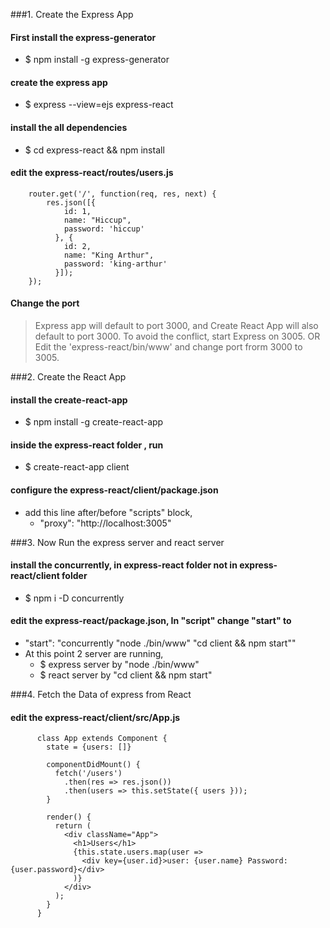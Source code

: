
###1. Create the Express App
#### First install the express-generator
- $ npm install -g express-generator

#### create the express app
- $ express --view=ejs express-react
    
#### install the all dependencies
- $ cd express-react && npm install
    
#### edit the express-react/routes/users.js
    
```
    router.get('/', function(req, res, next) {
        res.json([{
            id: 1,
            name: "Hiccup",
            password: 'hiccup'
          }, {
            id: 2,
            name: "King Arthur",
            password: 'king-arthur'
          }]);
    });
```
     
#### Change the port 
> Express app will default to port 3000, and Create React App will also default to port 3000.
> To avoid the conflict, start Express on 3005. 
> OR Edit the 'express-react/bin/www' and change port frorm 3000 to 3005.
    
###2. Create the React App    
#### install the create-react-app
- $ npm install -g create-react-app
   
#### inside the express-react folder , run
- $ create-react-app client
   
#### configure the express-react/client/package.json  
- add this line after/before "scripts" block, 
  -  "proxy": "http://localhost:3005"
   
###3. Now Run the express server and react server
#### install the concurrently, in express-react folder not in express-react/client folder
- $ npm i -D concurrently

#### edit the express-react/package.json, In "script" change "start" to 
- "start": "concurrently \"node ./bin/www\"   \"cd client &amp;&amp; npm start\""
- At this point 2 server are running,
  - $ express server by "node ./bin/www"
  - $ react server by "cd client &amp;&amp; npm start"
        
###4. Fetch the Data of express from React
#### edit the express-react/client/src/App.js 
     
```
      class App extends Component {
        state = {users: []}
     
        componentDidMount() {
          fetch('/users')
            .then(res => res.json())
            .then(users => this.setState({ users }));
        }
      
        render() {
          return (
            <div className="App">
              <h1>Users</h1>
              {this.state.users.map(user =>
                <div key={user.id}>user: {user.name} Password: {user.password}</div>
              )}
            </div>
          );
        }
      }
```


      